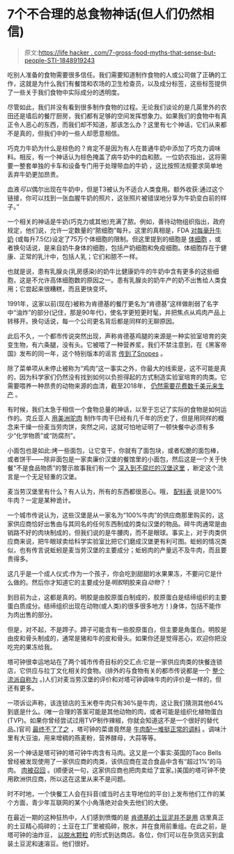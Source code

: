 # 7个不合理的总食物神话(但人们仍然相信)

> 原文:[https://life hacker . com/7-gross-food-myths-that-sense-but-people-STI-1848919243](https://lifehacker.com/7-gross-food-myths-that-dont-make-sense-but-people-sti-1848919243)

吃别人准备的食物需要很多信任。我们需要知道制作食物的人或公司做了正确的工作，这就是为什么我们有餐馆和农场的卫生检查员，以及成分标签，这些标签提供了一些关于我们食物中实际成分的透明度。

尽管如此，我们并没有看到很多制作食物的过程。无论我们谈论的是几英里外的农田还是墙后的餐厅厨房，我们都有足够的空间发挥想象力。如果我们的食物中有真正令人恶心的东西，而我们却不知道，那该怎么办？这里有七个神话，它们从来都不是真的，但我们中的一些人却愿意相信。

巧克力牛奶为什么是棕色的？肯定不是因为有人在普通牛奶中添加了巧克力调味料。相反，有一个神话认为棕色掩盖了病牛奶中的血和脓。一位奶农指出，这将需要一整套单独的卡车和设备专门用于处理带血的牛奶 ，这比按照法规要求简单地丢弃牛奶更加昂贵。

血液*可以*偶尔出现在牛奶中，但是T3被认为不适合人类食用。额外收获:通过这个链接，你可以找到一张血腥牛奶的照片，这张照片被错误地分享为牛奶变白前的样子。”

一个相关的神话是牛奶(巧克力或其他)充满了脓。例如，善待动物组织指出，政府规定，他们说，允许一定数量的“脓细胞”每升。这里的真相是，FDA [对每毫升牛奶](https://www.fda.gov/media/140394/download) (或每升7.5亿)设定了75万个体细胞的限制。但这里提到的细胞是 [体细胞](https://www.ncbi.nlm.nih.gov/pmc/articles/PMC5993762/) ，或者换句话说，是来自奶牛身体的细胞，包括产奶细胞和免疫细胞。体细胞存在于健康、正常的乳汁中，包括人乳；它们和脓不一样。

也就是说，患有乳腺炎(乳房感染)的奶牛比健康奶牛的牛奶中含有更多的这些细胞，这是不允许高体细胞数的原因之一。患有乳腺炎的奶牛产的奶不出售给人类食用；它尝起来很糟糕，而且更快变坏。

1991年，这家以前(现在)被称为肯德基的餐厅更名为“肯德基”这样做削弱了名字中“油炸”的部分(记住，那是90年代)，使名字更短更时髦，并把焦点从鸡肉产品上转移开。换句话说，每一个公司更名背后都是同样的无聊原因。

此后不久，一个都市传说突然出现，声称肯德基鸡腿的来源是一种实验室培育的突变生物，有六条腿，没有头。它被喂了一种营养浆，我们不禁注意到，在《黑客帝国》发布的同一年，这个特别版本的谣言 [传到了Snopes](https://www.snopes.com/fact-check/kfc-mutant-chickens/) 。

除了菜单项从未停止被称为“鸡肉”这一事实之外，你最大的线索是，这不可能是真的，因为科学家们仍然没有找到如何以负担得起的方式制造实验室培育的肉类。它需要喂养一种昂贵的动物来源的血清，截至2018年， [仍然需要花费数千美元来生产](https://www.wired.co.uk/article/scaling-clean-meat-serum-just-finless-foods-mosa-meat) 。

有时候，我们太急于相信一个食物总量的神话，以至于忘记了实际的食物是如何运作的。克丘亚人 [用美洲驼肉](https://www.thoughtco.com/charki-preserving-meat-method-170334) 制作牛肉干已经有几千年的历史了，但是用同样的概念来干燥一份麦当劳肉饼，突然之间，这就可怕地证明了一顿快餐中必须有多少“化学物质”或“防腐剂”。

小面包也是如此:烤一些面包，让它变干，你就有了面包块，或者松脆的面包棒，或者饼干——除非面包是一家卖廉价汉堡的餐馆里的小面包，然后这是一个关于快餐“不是食品物质”的警示故事我们有一个 [深入到不腐烂的汉堡这里](https://lifehacker.com/you-can-t-judge-how-healthy-your-food-is-by-whether-or-1758056506) ，断定这个流言是一个无足轻重的汉堡。

麦当劳汉堡里有什么？有人认为，所有的东西都很恶心。哦， [配料表](https://www.mcdonalds.com/us/en-us/faq/burgers.html) 说是100%牛肉？一定是某种诡计。

一个城市传说认为，这些汉堡是从一家名为“100%牛肉”的供应商那里购买的，这家供应商恰好出售由与其同名的任何东西制成的类似汉堡的物品。碎牛肉通常是由销路不好的肉块制成的，但我们说的是牛腰肉，而不是眼球。事实上，对于肉类供应商来说，把牛眼球卖给科学实验室比把它们磨成汉堡更有利可图。蚯蚓的情况类似，也有传言说蚯蚓是麦当劳汉堡的主要成分；蚯蚓肉的产量远不及牛肉，而且要贵得多。

这几乎是一个成人仪式:作为一个孩子，你会吃到甜甜的水果果冻，不要问它是什么做的。然后你才知道它的主要成分是*明胶*明胶来自*动物*？！

到目前为止，这都是真的。明胶是由胶原蛋白制成的，胶原蛋白是结缔组织的主要蛋白质成分。结缔组织出现在动物(或人类)的很多很多地方！)身体，包括不能作为肉出售的部分。

但是，对不起，不是蹄子。蹄子可能含有一些胶原蛋白，但主要是角蛋白。明胶是由皮和骨头制成的，通常是猪和牛的皮和骨头。如果你还是觉得恶心，欢迎你把没吃完的果冻给我。

塔可钟很幸运地站在了两个城市传奇目标的交汇点:它是一家供应肉类的快餐连锁店，它供应与拉丁文化相关的食物。(排外的与食物有关的都市传说都是一个 [整个流派自称为](https://www.snopes.com/fact-check/secret-sauce/) 。)人们对麦当劳汉堡的评价和对塔可钟调味牛肉的评价是一样的，但还有更多。

一项诉讼声称，该连锁店的玉米卷牛肉只有36%是牛肉，这让我们猜测其他64%到底是什么。(唯一合理的答案可能是其他动物的肉，或者可能是组织化植物蛋白(TVP)。如果你曾经尝试过用TVP制作辣椒，你就会知道这不是一个很好的替代品。)官司 [最终不了了之](https://www.eater.com/2011/1/27/6699949/taco-bell-says-their-meat-is-88-beef-not-36) ，塔可钟的菜谱竟然是 [牛肉配一堆挺正常的调料](https://www.tacobell.com/nutrition/ingredients) 。调味汁里有大豆油，用来增稠的燕麦粉，营养酵母，大蒜等等。

另一个神话是塔可钟的塔可钟牛肉含有马肉。这又是一个事实:英国的Taco Bells曾经被发现使用了一家供应商的肉类，该供应商在混合食品中含有“超过1%”的马肉。 [肉被召回](https://www.businessinsider.com/taco-bell-sold-horse-meat-ground-beef-2013-3) 。(顺便说一句，这家供应商也把肉卖给了宜家。)美国的塔可钟不使用欧洲供应商，所以这在这里从来不是问题。

时不时地，一个快餐工人会在抖音(或当时占主导地位的平台)上发布他们工作的某个方面，青少年互联网的某个小角落绝对会失去他们的大便。

在最近一期的这种狂热中，人们感到愤慨的是 [肯德基的土豆泥并不是用](https://www.snopes.com/articles/351222/kfc-mashed-potatoes-tiktok/) 店里真正的土豆精心捣碎的；土豆在工厂里被捣碎，脱水，并在食用前重组。在此之前，是塔可钟的油炸豆， [以脱水颗粒](https://www.snopes.com/fact-check/taco-bell-refried-beans/) 的形式到达商店。各位，你们可以在杂货店买到盒装土豆泥和速溶豆。他们很好。